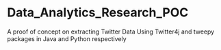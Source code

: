 # Data_Analytics_Research_POC
A proof of concept on extracting Twitter Data Using Twitter4j and tweepy packages in Java and Python respectively
